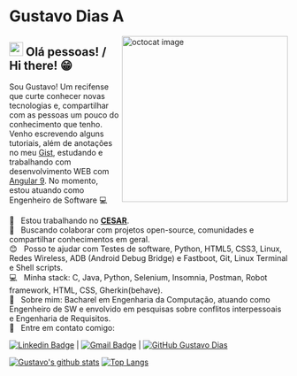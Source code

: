 # Gustavo Dias A

<img align="right" width="300" height="300" src="https://i.ibb.co/cxqL8wp/octocat.png" alt="octocat image">

## <img src="https://media.giphy.com/media/hvRJCLFzcasrR4ia7z/giphy.gif" width="25px"> Olá pessoas! / Hi there! 😁

Sou Gustavo!
Um recifense que curte conhecer novas tecnologias e, compartilhar com as pessoas um pouco do conhecimento que tenho.  
Venho escrevendo alguns tutoriais, além de anotações no meu [Gist](https://gist.github.com/gfda), estudando e trabalhando com desenvolvimento WEB com [Angular 9](https://angular.io/).
No momento, estou atuando como Engenheiro de Software :computer:

:orange_heart:  &nbsp; Estou trabalhando no [**CESAR**](https://www.cesar.org.br/).
 <br/> :rocket: &nbsp; Buscando colaborar com projetos open-source, comunidades e compartilhar conhecimentos em geral.
 <br/> :blush: &nbsp; Posso te ajudar com Testes de software, Python, HTML5, CSS3, Linux, Redes Wireless, ADB (Android Debug Bridge) e Fastboot, Git, Linux Terminal e Shell scripts.
 <br/> :computer: &nbsp; Minha stack: C, Java, Python, Selenium, Insomnia, Postman, Robot framework, HTML, CSS, Gherkin(behave).
 <br/> 💬  &nbsp; Sobre mim: Bacharel em Engenharia da Computação, atuando como Engenheiro de SW e envolvido em pesquisas sobre conflitos interpessoais e Engenharia de Requisitos.
 <br/> :email: &nbsp; Entre em contato comigo:

[![Linkedin Badge](https://img.shields.io/badge/-GustavoDiasA-blue?style=flat-square&logo=Linkedin&logoColor=white&link=https://www.linkedin.com/in/gustavo-dias-alexandre-543568157/)](https://www.linkedin.com/in/gustavo-dias-alexandre-543568157/)
|
[![Gmail Badge](https://img.shields.io/badge/-gfdiasa@gmail.com-c14438?style=flat-square&logo=Gmail&logoColor=white&link=mailto:tgmarinho@gmail.com)](mailto:gfdiasa@gmail.com)
|
[![GitHub Gustavo Dias]( https://img.shields.io/github/followers/gfda?label=follow&style=social)](https://github.com/gfda)

[![Gustavo's github stats](https://github-readme-stats.vercel.app/api?username=gfda&show_icons=true&theme=dracula)](https://github.com/gfda/github-readme-stats)
[![Top Langs](https://github-readme-stats.vercel.app/api/top-langs/?username=gfda&layout=compact&langs_count=10&theme=dracula)](https://github.com/gfda/github-readme-stats)
